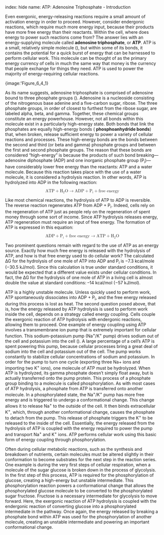 index: hide
name: ATP: Adenosine Triphosphate - Introduction

Even exergonic, energy-releasing reactions require a small amount of activation energy in order to proceed. However, consider endergonic reactions, which require much more energy input, because their products have more free energy than their reactants. Within the cell, where does energy to power such reactions come from? The answer lies with an energy-supplying molecule called  **adenosine triphosphate**, or  **ATP**. ATP is a small, relatively simple molecule (), but within some of its bonds, it contains the potential for a quick burst of energy that can be harnessed to perform cellular work. This molecule can be thought of as the primary energy currency of cells in much the same way that money is the currency that people exchange for things they need. ATP is used to power the majority of energy-requiring cellular reactions.


{image:'Figure_6_4_1}
        

As its name suggests, adenosine triphosphate is comprised of adenosine bound to three phosphate groups (). Adenosine is a nucleoside consisting of the nitrogenous base adenine and a five-carbon sugar, ribose. The three phosphate groups, in order of closest to furthest from the ribose sugar, are labeled alpha, beta, and gamma. Together, these chemical groups constitute an energy powerhouse. However, not all bonds within this molecule exist in a particularly high-energy state. Both bonds that link the phosphates are equally high-energy bonds ( **phosphoanhydride bonds**)  that, when broken, release sufficient energy to power a variety of cellular reactions and processes. These high-energy bonds are the bonds between the second and third (or beta and gamma) phosphate groups and between the first and second phosphate groups. The reason that these bonds are considered “high-energy” is because the products of such bond breaking—adenosine diphosphate (ADP) and one inorganic phosphate group (P<sub>i</sub>)—have considerably lower free energy than the reactants: ATP and a water molecule. Because this reaction takes place with the use of a water molecule, it is considered a hydrolysis reaction. In other words, ATP is hydrolyzed into ADP in the following reaction:

<math display="block" xmlns:q="http://cnx.rice.edu/qml/1.0" xmlns:m="http://www.w3.org/1998/Math/MathML" xmlns:bib="http://bibtexml.sf.net/" xmlns:md="http://cnx.rice.edu/mdml" xmlns="http://cnx.rice.edu/cnxml"><semantics>        <mrow>            <mtext>ATP</mtext><mo>+</mo><msub>                <mtext>H</mtext>                <mtext>2</mtext>            </msub>            <mtext>O</mtext><mo stretchy="false">→</mo><mtext>ADP</mtext><mo>+</mo><msub>                <mtext>P</mtext>                <mtext>i</mtext>            </msub>            <mo>+</mo><mtext>free energy</mtext>        </mrow><annotation encoding="StarMath 5.0">size 12&#123;&#123;ATP&#125; + H rSub &#123; size 8&#123;2&#125; &#125; O  ADP + P rSub &#123; size 8&#123;i&#125;&#125; + &#123;free energy&#125; &#125; &#123;&#125;</annotation></semantics></math>

Like most chemical reactions, the hydrolysis of ATP to ADP is reversible. The reverse reaction regenerates ATP from ADP + P<sub>i</sub>. Indeed, cells rely on the regeneration of ATP just as people rely on the regeneration of spent money through some sort of income. Since ATP hydrolysis releases energy, ATP regeneration must require an input of free energy. The formation of ATP is expressed in this equation:

<math display="block" xmlns:q="http://cnx.rice.edu/qml/1.0" xmlns:m="http://www.w3.org/1998/Math/MathML" xmlns:bib="http://bibtexml.sf.net/" xmlns:md="http://cnx.rice.edu/mdml" xmlns="http://cnx.rice.edu/cnxml"><semantics>        <mrow>            <mtext>ADP</mtext><mo>+</mo><msub>                <mtext>P</mtext>                <mtext>i</mtext>            </msub>            <mo>+</mo><mtext>free energy</mtext><mo stretchy="false">→</mo><mtext>ATP</mtext><mo>+</mo><msub>                <mtext>H</mtext>                <mtext>2</mtext>            </msub>            <mtext>O</mtext>        </mrow><annotation encoding="StarMath 5.0">size 12&#123;&#123;ATP&#125; + H rSub &#123; size 8&#123;2&#125; &#125; O  ADP + P rSub &#123; size 8&#123;i&#125;&#125; + &#123;free energy&#125; &#125; &#123;&#125;</annotation></semantics></math>

Two prominent questions remain with regard to the use of ATP as an energy source. Exactly how much free energy is released with the hydrolysis of ATP, and how is that free energy used to do cellular work? The calculated ∆G  for the hydrolysis of one mole of ATP into ADP and P<sub>i</sub> is −7.3 kcal/mole (−30.5 kJ/mol). Since this calculation is true under standard conditions, it would be expected that a different value exists under cellular conditions. In fact, the ∆G  for the hydrolysis of one mole of ATP in a living cell is almost double the value at standard conditions: –14 kcal/mol (−57 kJ/mol).

ATP is a highly unstable molecule. Unless quickly used to perform work, ATP spontaneously dissociates into ADP + P<sub>i</sub>, and the free energy released during this process is lost as heat. The second question posed above, that is, how the energy released by ATP hydrolysis is used to perform work inside the cell, depends on a strategy called energy coupling. Cells couple the exergonic reaction of ATP hydrolysis with endergonic reactions, allowing them to proceed. One example of energy coupling using ATP involves a transmembrane ion pump that is extremely important for cellular function. This sodium-potassium pump (Na<sup>+</sup>/K<sup>+</sup> pump) drives sodium out of the cell and potassium into the cell (). A large percentage of a cell’s ATP is spent powering this pump, because cellular processes bring a great deal of sodium into the cell and potassium out of the cell. The pump works constantly to stabilize cellular concentrations of sodium and potassium. In order for the pump to turn one cycle (exporting three Na+ ions and importing two K<sup>+</sup> ions), one molecule of ATP must be hydrolyzed. When ATP is hydrolyzed, its gamma phosphate doesn’t simply float away, but is actually transferred onto the pump protein. This process of a phosphate group binding to a molecule is called phosphorylation. As with most cases of ATP hydrolysis, a phosphate from ATP is transferred onto another molecule. In a phosphorylated state, the Na<sup>+</sup>/K<sup>+</sup> pump has more free energy and is triggered to undergo a conformational change. This change allows it to release Na<sup>+</sup> to the outside of the cell. It then binds extracellular K<sup>+</sup>, which, through another conformational change, causes the phosphate to detach from the pump. This release of phosphate triggers the K<sup>+</sup> to be released to the inside of the cell. Essentially, the energy released from the hydrolysis of ATP is coupled with the energy required to power the pump and transport Na<sup>+</sup> and K<sup>+</sup> ions. ATP performs cellular work using this basic form of energy coupling through phosphorylation.

Often during cellular metabolic reactions, such as the synthesis and breakdown of nutrients, certain molecules must be altered slightly in their conformation to become substrates for the next step in the reaction series. One example is during the very first steps of cellular respiration, when a molecule of the sugar glucose is broken down in the process of glycolysis. In the first step of this process, ATP is required for the phosphorylation of glucose, creating a high-energy but unstable intermediate. This phosphorylation reaction powers a conformational change that allows the phosphorylated glucose molecule to be converted to the phosphorylated sugar fructose. Fructose is a necessary intermediate for glycolysis to move forward. Here, the exergonic reaction of ATP hydrolysis is coupled with the endergonic reaction of converting glucose into a phosphorylated intermediate in the pathway. Once again, the energy released by breaking a phosphate bond within ATP was used for the phosphorylation of another molecule, creating an unstable intermediate and powering an important conformational change.
